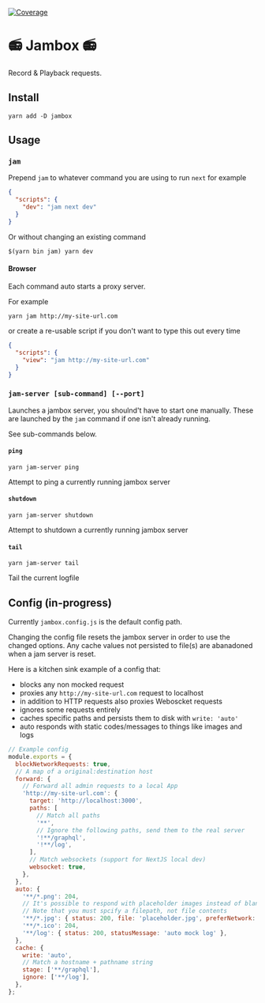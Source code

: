 [![Coverage](https://sonarcloud.io/api/project_badges/measure?project=ballercat_jambox&metric=coverage)](https://sonarcloud.io/summary/new_code?id=ballercat_jambox)

# :radio: Jambox :radio:

Record & Playback requests.

## Install

```
yarn add -D jambox
```

## Usage

### `jam`

Prepend `jam` to whatever command you are using to run `next` for example

```json
{
  "scripts": {
    "dev": "jam next dev"
  }
}
```

Or without changing an existing command

```
$(yarn bin jam) yarn dev
```

#### Browser

Each command auto starts a proxy server.

For example

```
yarn jam http://my-site-url.com
```

or create a re-usable script if you don't want to type this out every time

```json
{
  "scripts": {
    "view": "jam http://my-site-url.com"
  }
}
```

### `jam-server [sub-command] [--port]`

Launches a jambox server, you shoulnd't have to start one manually. These are
launched by the `jam` command if one isn't already running.

See sub-commands below.

#### `ping`

`yarn jam-server ping`

Attempt to ping a currently running jambox server

#### `shutdown`

`yarn jam-server shutdown`

Attempt to shutdown a currently running jambox server

#### `tail`

`yarn jam-server tail`

Tail the current logfile

## Config (in-progress)

Currently `jambox.config.js` is the default config path.

Changing the config file resets the jambox server in order to use the changed
options. Any cache values not persisted to file(s) are abanadoned when a jam server
is reset.

Here is a kitchen sink example of a config that:

- blocks any non mocked request
- proxies any `http://my-site-url.com` request to localhost
- in addition to HTTP requests also proxies Weboscket requests
- ignores some requests entirely
- caches specific paths and persists them to disk with `write: 'auto'`
- auto responds with static codes/messages to things like images and logs

```javascript
// Example config
module.exports = {
  blockNetworkRequests: true,
  // A map of a original:destination host
  forward: {
    // Forward all admin requests to a local App
    'http://my-site-url.com': {
      target: 'http://localhost:3000',
      paths: [
        // Match all paths
        '**',
        // Ignore the following paths, send them to the real server
        '!**/graphql',
        '!**/log',
      ],
      // Match websockets (support for NextJS local dev)
      websocket: true,
    },
  },
  auto: {
    '**/*.png': 204,
    // It's possible to respond with placeholder images instead of blank/broken 204s
    // Note that you must spcify a filepath, not file contents
    '**/*.jpg': { status: 200, file: 'placeholder.jpg', preferNetwork: true },
    '**/*.ico': 204,
    '**/log': { status: 200, statusMessage: 'auto mock log' },
  },
  cache: {
    write: 'auto',
    // Match a hostname + pathname string
    stage: ['**/graphql'],
    ignore: ['**/log'],
  },
};
```
